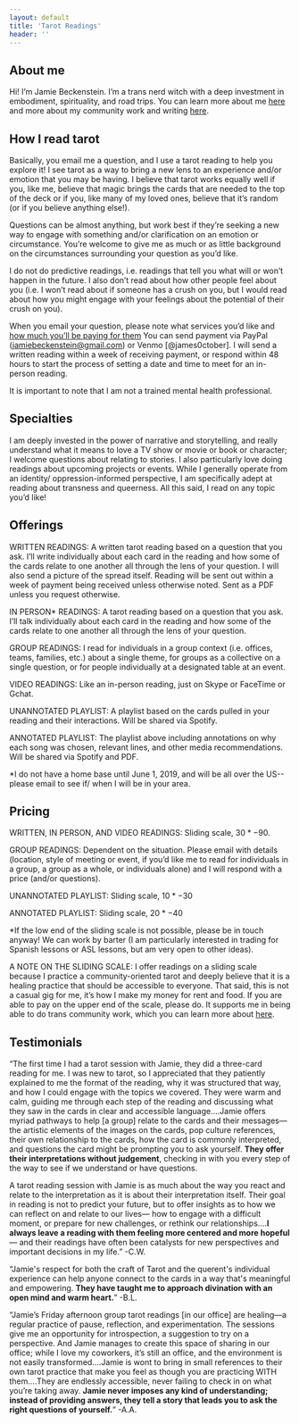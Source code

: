 ```yaml
---
layout: default
title: 'Tarot Readings'
header: ''
---
```


## About me
Hi! I’m Jamie Beckenstein. I’m a trans nerd witch with a deep investment in embodiment, spirituality, and road trips. You can learn more about me [here](/index) and more about my community work and writing [here](https://transembassy.com).

## How I read tarot

Basically, you email me a question, and I use a tarot reading to help you explore it! I see tarot as a way to bring a new lens to an experience and/or emotion that you may be having. I believe that tarot works equally well if you, like me, believe that magic brings the cards that are needed to the top of the deck or if you, like many of my loved ones, believe that it’s random (or if you believe anything else!). 

Questions can be almost anything, but work best if they’re seeking a new way to engage with something and/or clarification on an emotion or circumstance. You’re welcome to give me as much or as little background on the circumstances surrounding your question as you’d like.

I do not do predictive readings, i.e. readings that tell you what will or won’t happen in the future. I also don’t read about how other people feel about you (i.e. I won’t read about if someone has a crush on you, but I would read about how you might engage with your feelings about the potential of their crush on you). 

When you email your question, please note what services you’d like and [how much you’ll be paying for them](#pricing) You can send payment via PayPal (jamiebeckenstein@gmail.com) or Venmo [@james0ctober]. I will send a written reading within a week of receiving payment, or respond within 48 hours to start the process of setting a date and time to meet for an in-person reading.

It is important to note that I am not a trained mental health professional. 

## Specialties

I am deeply invested in the power of narrative and storytelling, and really understand what it means to love a TV show or movie or book or character; I welcome questions about relating to stories. I also particularly love doing readings about upcoming projects or events. While I generally operate from an identity/ oppression-informed perspective, I am specifically adept at reading about transness and queerness. All this said, I read on any topic you’d like! 


## Offerings

WRITTEN READINGS: A written tarot reading based on a question that you ask. I’ll write individually about each card in the reading and how some of the cards relate to one another all through the lens of your question. I will also send a picture of the spread itself. Reading will be sent out within a week of payment being received unless otherwise noted. Sent as a PDF unless you request otherwise. 

IN PERSON* READINGS: A tarot reading based on a question that you ask. I’ll talk individually about each card in the reading and how some of the cards relate to one another all through the lens of your question.

GROUP READINGS: I read for individuals in a group context (i.e. offices, teams, families, etc.) about a single theme, for groups as a collective on a single question, or for people individually at a designated table at an event. 

VIDEO READINGS: Like an in-person reading, just on Skype or FaceTime or Gchat.

UNANNOTATED PLAYLIST: A playlist based on the cards pulled in your reading and their interactions. Will be shared via Spotify.

ANNOTATED PLAYLIST: The playlist above including annotations on why each song was chosen, relevant lines, and other media recommendations. Will be shared via Spotify and PDF.

*I do not have a home base until June 1, 2019, and will be all over the US-- please email to see if/ when I will be in your area.

## Pricing ##

WRITTEN, IN PERSON, AND VIDEO READINGS: Sliding scale, $30*-$90. 

GROUP READINGS: Dependent on the situation. Please email with details (location, style of meeting or event, if you’d like me to read for individuals in a group, a group as a whole, or individuals alone) and I will respond with a price (and/or questions). 

UNANNOTATED PLAYLIST: Sliding scale, $10*-$30

ANNOTATED PLAYLIST: Sliding scale, $20*-$40

*If the low end of the sliding scale is not possible, please be in touch anyway! We can work by barter (I am particularly interested in trading for Spanish lessons or ASL lessons, but am very open to other ideas).

A NOTE ON THE SLIDING SCALE: I offer readings on a sliding scale because I practice a community-oriented tarot and deeply believe that it is a healing practice that should be accessible to everyone. That said, this is not a casual gig for me, it’s how I make my money for rent and food. If you are able to pay on the upper end of the scale, please do. It supports me in being able to do trans community work, which you can learn more about [here](https://transembassy.com). 

## Testimonials

“The first time I had a tarot session with Jamie, they did a three-card reading for me. I was new to tarot, so I appreciated that they patiently explained to me the format of the reading, why it was structured that way, and how I could engage with the topics we covered. They were warm and calm, guiding me through each step of the reading and discussing what they saw in the cards in clear and accessible language….Jamie offers myriad pathways to help [a group] relate to the cards and their messages— the artistic elements of the images on the cards, pop culture references, their own relationship to the cards, how the card is commonly interpreted, and questions the card might be prompting you to ask yourself. **They offer their interpretations without judgement**, checking in with you every step of the way to see if we understand or have questions. 

A tarot reading session with Jamie is as much about the way you react and relate to the interpretation as it is about their interpretation itself. Their goal in reading is not to predict your future, but to offer insights as to how we can reflect on and relate to our lives— how to engage with a difficult moment, or prepare for new challenges, or rethink our relationships….**I always leave a reading with them feeling more centered and more hopeful**— and their readings have often been catalysts for new perspectives and important decisions in my life.” -C.W.

“Jamie's respect for both the craft of Tarot and the querent's individual experience can help anyone connect to the cards in a way that's meaningful and empowering. **They have taught me to approach divination with an open mind and warm heart.**” -B.L.

“Jamie’s Friday afternoon group tarot readings [in our office] are healing—a regular practice of pause, reflection, and experimentation. The sessions give me an opportunity for introspection, a suggestion to try on a perspective. And Jamie manages to create this space of sharing in our office; while I love my coworkers, it’s still an office, and the environment is not easily transformed....Jamie is wont to bring in small references to their own tarot practice that make you feel as though you are practicing WITH them....They are endlessly accessible, never failing to check in on what you’re taking away. **Jamie never imposes any kind of understanding; instead of providing answers, they tell a story that leads you to ask the right questions of yourself.**” -A.A.
